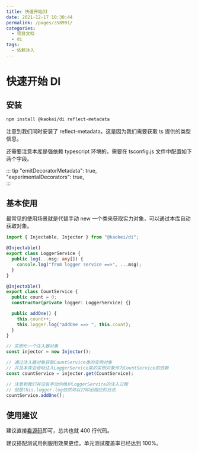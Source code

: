 ```yaml
---
title: 快速开始DI
date: 2021-12-17 10:30:44
permalink: /pages/358991/
categories:
  - 项目文档
  - di
tags:
  - 依赖注入
---
```


# 快速开始 DI

## 安装

```sh
npm install @kaokei/di reflect-metadata
```

注意到我们同时安装了 reflect-metadata，这是因为我们需要获取 ts 提供的类型信息。

还需要注意本库是强依赖 typescript 环境的，需要在 tsconfig.js 文件中配置如下两个字段。

::: tip
"emitDecoratorMetadata": true,  
"experimentalDecorators": true,  
:::

## 基本使用

最常见的使用场景就是代替手动 new 一个类来获取实力对象，可以通过本库自动获取对象。

```ts
import { Injectable, Injector } from "@kaokei/di";

@Injectable()
export class LoggerService {
  public log(...msg: any[]) {
    console.log("from logger service ==>", ...msg);
  }
}

@Injectable()
export class CountService {
  public count = 0;
  constructor(private logger: LoggerService) {}

  public addOne() {
    this.count++;
    this.logger.log("addOne ==> ", this.count);
  }
}

// 实例化一个注入器对象
const injector = new Injector();

// 通过注入器对象获取CountService类的实例对象
// 并且本库会自动注入LoggerService类的实例对象作为CountService的依赖
const countService = injector.get(CountService);

// 注意到我们并没有手动的维护LoggerService的注入过程
// 但是this.logger.log依然可以打印出相应的日志
countService.addOne();
```

## 使用建议

建议直接[看源码](https://github.com/kaokei/di)即可，总共也就 400 行代码。

建议搭配测试用例服用效果更佳。单元测试覆盖率已经达到 100%。
